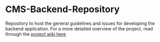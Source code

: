 # CMS-Backend-Repository
Repository to host the general guidelines and issues for developing the backend application. For a more detailed overview of the project, read through the [project wiki here]( https://github.com/SpaceyaTech/CMS-Backend-Repository/wiki)
